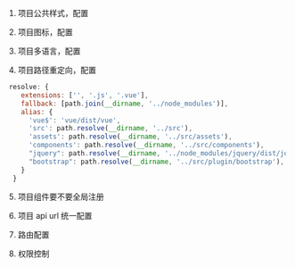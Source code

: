 1. 项目公共样式，配置

2. 项目图标，配置

3. 项目多语言，配置

4. 项目路径重定向，配置

```js
 resolve: {
    extensions: ['', '.js', '.vue'],
    fallback: [path.join(__dirname, '../node_modules')],
    alias: {
      'vue$': 'vue/dist/vue',
      'src': path.resolve(__dirname, '../src'),
      'assets': path.resolve(__dirname, '../src/assets'),
      'components': path.resolve(__dirname, '../src/components'),
      "jquery": path.resolve(__dirname, '../node_modules/jquery/dist/jquery.slim.min.js'),
      "bootstrap": path.resolve(__dirname, '../src/plugin/bootstrap'),
    }
  }
```

5. 项目组件要不要全局注册

6. 项目 api url 统一配置

7. 路由配置

8. 权限控制

